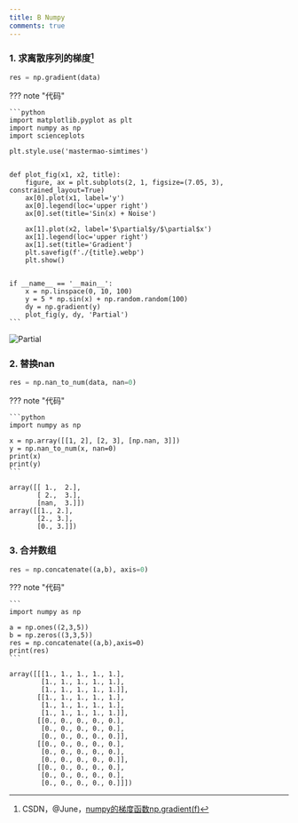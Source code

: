 ```yaml
---
title: B Numpy
comments: true
---
```


### 1. 求离散序列的梯度[^1]

```python
res = np.gradient(data)
```

??? note "代码"

    ```python
    import matplotlib.pyplot as plt
    import numpy as np
    import scienceplots
    
    plt.style.use('mastermao-simtimes')


    def plot_fig(x1, x2, title):
        figure, ax = plt.subplots(2, 1, figsize=(7.05, 3), constrained_layout=True)
        ax[0].plot(x1, label='y')
        ax[0].legend(loc='upper right')
        ax[0].set(title='Sin(x) + Noise')
    
        ax[1].plot(x2, label='$\partial$y/$\partial$x')
        ax[1].legend(loc='upper right')
        ax[1].set(title='Gradient')
        plt.savefig(f'./{title}.webp')
        plt.show()


    if __name__ == '__main__':
        x = np.linspace(0, 10, 100)
        y = 5 * np.sin(x) + np.random.random(100)
        dy = np.gradient(y)
        plot_fig(y, dy, 'Partial')
    ```


![Partial](https://my-gallery-1306340269.cos.ap-beijing.myqcloud.com/mastermao/Partial.webp)

### 2. 替换nan

```python
res = np.nan_to_num(data, nan=0)
```

??? note "代码"

    ```python
    import numpy as np
    
    x = np.array([[1, 2], [2, 3], [np.nan, 3]])
    y = np.nan_to_num(x, nan=0)
    print(x)
    print(y)
    ```

```
array([[ 1.,  2.],
       [ 2.,  3.],
       [nan,  3.]])
array([[1., 2.],
       [2., 3.],
       [0., 3.]])
```

### 3. 合并数组

```python
res = np.concatenate((a,b), axis=0)
```

??? note "代码"

    ```
    import numpy as np
    
    a = np.ones((2,3,5))
    b = np.zeros((3,3,5))
    res = np.concatenate((a,b),axis=0)
    print(res)
    ```

```
array([[[1., 1., 1., 1., 1.],
        [1., 1., 1., 1., 1.],
        [1., 1., 1., 1., 1.]],
       [[1., 1., 1., 1., 1.],
        [1., 1., 1., 1., 1.],
        [1., 1., 1., 1., 1.]],
       [[0., 0., 0., 0., 0.],
        [0., 0., 0., 0., 0.],
        [0., 0., 0., 0., 0.]],
       [[0., 0., 0., 0., 0.],
        [0., 0., 0., 0., 0.],
        [0., 0., 0., 0., 0.]],
       [[0., 0., 0., 0., 0.],
        [0., 0., 0., 0., 0.],
        [0., 0., 0., 0., 0.]]])
```



[^1]: CSDN，@June，[numpy的梯度函数np.gradient(f)](https://blog.csdn.net/MachineLearner/article/details/104403097)